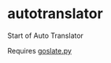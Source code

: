 autotranslator
==============

Start of Auto Translator

Requires <a href=http://pythonhosted.org/goslate/>goslate.py</a>
